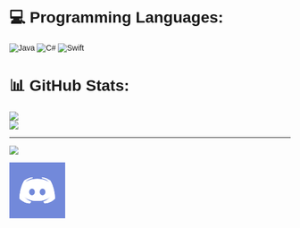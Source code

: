 <!--
**Cr1ms0nC0de/Cr1ms0nC0de** is a ✨ _special_ ✨ repository because its `README.md` (this file) appears on your GitHub profile.

Here are some ideas to get you started:

- 🔭 I’m currently working on ...
- 🌱 I’m currently learning ...
- 👯 I’m looking to collaborate on ...
- 🤔 I’m looking for help with ...
- 💬 Ask me about ...
- 📫 How to reach me: ...
- 😄 Pronouns: ...
- ⚡ Fun fact: ...
-->
# 💻 Programming Languages:
![Java](https://img.shields.io/badge/java-%23ED8B00.svg?style=for-the-badge&logo=java&logoColor=white) ![C#](https://img.shields.io/badge/c%23-%23239120.svg?style=for-the-badge&logo=c-sharp&logoColor=white) ![Swift](https://img.shields.io/badge/swift-F54A2A?style=for-the-badge&logo=swift&logoColor=white)
# 📊 GitHub Stats:
![](https://github-readme-stats.vercel.app/api?username=Cr1ms0nC0de&theme=dark&hide_border=false&include_all_commits=false&count_private=true)<br/>
![](https://github-readme-stats.vercel.app/api/top-langs/?username=Cr1ms0nC0de&theme=dark&hide_border=false&include_all_commits=false&count_private=true&layout=compact)

---
[![](https://visitcount.itsvg.in/api?id=Cr1ms0nC0de&icon=0&color=0)](https://visitcount.itsvg.in)

<!-- Proudly created with GPRM ( https://gprm.itsvg.in ) -->
<svg color="#FFFFFF" fill="#7289DA" width="100" height="100" viewBox="0 0 48 48" class="discord-logo-container previewbox"><rect width="100%" height="100%" fill="currentfill"></rect> <!----> <defs><g><defs><path id="discord-def-face" fill="currentcolor" d="M40,12C40,12,35.415,8.412,30,8L29.512,8.976C34.408,10.174,36.654,11.891,39,14C34.955,11.935,30.961,10,24,10S13.045,11.935,9,14C11.346,11.891,14.018,9.985,18.488,8.976L18,8C12.319,8.537,8,12,8,12S2.879,19.425,2,34C7.162,39.953,15,40,15,40L16.639,37.815C13.857,36.848,10.715,35.121,8,32C11.238,34.45,16.125,37,24,37S36.762,34.45,40,32C37.285,35.121,34.143,36.848,31.361,37.815L33,40C33,40,40.838,39.953,46,34C45.121,19.425,40,12,40,12Z"></path> <g id="discord-def-face-eyes"><path id="discord-def-face-left-eye" fill="currentfill" d="M17.5,30C15.567,30,14,28.209,14,26C14,23.791,15.567,22,17.5,22S21,23.791,21,26C21,28.209,19.433,30,17.5,30Z"></path> <path id="discord-def-face-right-eye" fill="currentfill" d="M30.5,30C28.567,30,27,28.209,27,26C27,23.791,28.567,22,30.5,22S34,23.791,34,26C34,28.209,32.433,30,30.5,30Z"></path></g></defs> <g id="discordFaceID40"><use href="#discord-def-face"></use> <g id="discord-logo-eyes"><mask id="mask-right-eye-wink"><ellipse fill="#FFFFFF" ry="15" rx="15" cy="39.7" cx="35"></ellipse> <ellipse fill="#000000" ry="15" rx="15" cy="40.5" cx="34"></ellipse></mask> <mask id="mask-eyes-angry"><rect height="48" width="48" y="0" x="0" fill="#FFFFFF"></rect> <rect transform="rotate(45 24,14.5)" height="24" width="24" y="2.5" x="12" fill="#000000"></rect></mask> <g class="discord-eyes"><use xlink:href="#discord-def-face-eyes"></use></g></g></g> <mask id="mask-outer-layer"><rect width="100%" height="100%" fill="#FFFFFF"></rect> <circle r="42%" cx="50%" cy="50%" fill="#000000"></circle></mask> <mask id="mask-middle-layer"><rect width="100%" height="100%" fill="#000000"></rect> <circle r="43%" cx="50%" cy="50%" fill="#FFFFFF"></circle> <circle r="32%" cx="50%" cy="50%" fill="#000000"></circle></mask> <mask id="mask-inner-layer"><rect width="100%" height="100%" fill="#000000"></rect> <circle r="32%" cx="50%" cy="50%" fill="#FFFFFF"></circle></mask></g></defs> <g class="discord-logo swirl-animation"><use class="discord-original" xlink:href="#discordFaceID40"></use><use class="discord-inner-layer" xlink:href="#discordFaceID40" mask="url(#mask-inner-layer)"></use><use class="discord-middle-layer" xlink:href="#discordFaceID40" mask="url(#mask-middle-layer)"></use><use class="discord-outer-layer" xlink:href="#discordFaceID40" mask="url(#mask-outer-layer)"></use></g> <!----> <!----></svg>

<style type='text/css'>* { font-family: 'Avenir', Helvetica, Arial, sans-serif; } .discord-logo { transform: scale(0.7); transform-origin: 24px 24px; } .discord-logo.swirl-animation .discord-outer-layer { transition: transform 800ms cubic-bezier(0.7, 1, 0.7, 1); transform-origin: 50% 50%; } .discord-logo-container:hover .swirl-animation .discord-outer-layer, .animated .swirl-animation .discord-outer-layer { transform: scale(1.5) rotate(360deg); } .discord-logo.swirl-animation .discord-middle-layer { transition: transform 800ms cubic-bezier(0.5, 1, 0.5, 1); transform-origin: 50% 50%; } .discord-logo-container:hover .swirl-animation .discord-middle-layer, .animated .swirl-animation .discord-middle-layer { transform: scale(1.4) rotate(360deg); } .discord-logo.swirl-animation .discord-inner-layer { transition: transform 800ms cubic-bezier(0.3, 1, 0.3, 1); transform-origin: 50% 50%; } .discord-logo-container:hover .swirl-animation .discord-inner-layer, .animated .swirl-animation .discord-inner-layer { transform: scale(1.3) rotate(360deg); } .discord-logo.swirl-animation .discord-original { transition: visibility 0ms; transition-delay: 800ms; } .discord-logo-container:hover .swirl-animation .discord-original, .animated .swirl-animation .discord-original { visibility: hidden; transition-delay: 0ms; }</style>

